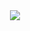 <div align="center">
    <img src="https://readme-typing-svg.herokuapp.com/?lines=My CVs...;The only one Vasco Faria!!!&center=true&size=27&color=red">
 </div>
